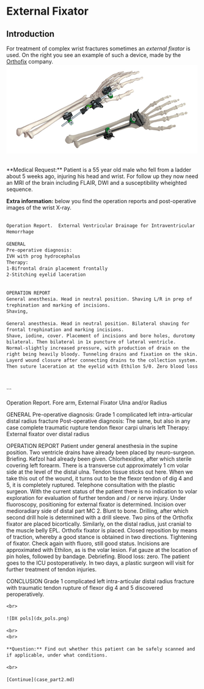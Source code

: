 # External Fixator 


## Introduction

For treatment of complex wrist fractures sometimes an *external fixator* is used.
On the right you see an example of such a device, made by the
 [Orthofix](http://www.orthofix.com) company. ![](fixateur_wrist.png)


<br>
**Medical Request:** Patient is a 55 year old male who fell from a ladder about 5 weeks ago, injuring his head and wrist. 
For follow up they now need an MRI of the brain including FLAIR, DWI and a susceptibility wheighted sequence.

<br>

**Extra information:** below you find the operation reports and post-operative images of the wrist X-ray.
<br>
```

Operation Report.  External Ventricular Drainage for Intraventricular Hemorrhage

GENERAL
Pre-operative diagnosis:
IVH with prog hydrocephalus
Therapy:
1-Bifrontal drain placement frontally
2-Stitching eyelid laceration


OPERATION REPORT
General anesthesia. Head in neutral position. Shaving L/R in prep of trephination and marking of incisions.
Shaving, 

General anesthesia. Head in neutral position. Bilateral shaving for frontal trephination and marking incisions. 
Shave, iodine, cover. Placement of incisions and bore holes, durotomy bilateral. Then bilateral in 1x puncture of lateral ventricle. 
Normal-slightly increased pressure, with production of drain on the right being heavily bloody. Tunneling drains and fixation on the skin.
Layerd wound closure after connecting drains to the collection system. Then suture laceration at the eyelid with Ethilon 5/0. Zero blood loss

```
<br>

<br>
```

Operation Report.  Fore arm, External Fixator Ulna and/or Radius

GENERAL
Pre-operative diagnosis:
Grade 1 complicated left intra-articular distal radius fracture
Post-operative diagnosis:
The same, but also in any case complete traumatic rupture tendon flexor carpi ulnaris left
Therapy:
External fixator over distal radius


OPERATION REPORT
Patient under general anesthesia in the supine position. Two ventricle drains have already been placed by neuro-surgeon. 
Briefing. Kefzol had already been given. Chlorhexidine, after which sterile covering left forearm. There is a transverse cut 
approximately 1 cm volar side at the level of the distal ulna. Tendon tissue sticks out here. When we take this out of 
the wound, it turns out to be the flexor tendon of dig 4 and 5, it is completely ruptured. Telephone consultation 
with the plastic surgeon. With the current status of the patient there is no indication to volar exploration for evaluation
of further tendon and / or nerve injury.
Under fluoroscopy, positioning for external fixator is determined. Incision over medioradiary side of distal part MC 2. Blunt to bone.
Drilling, after which second drill hole is determined with a drill sleeve. Two pins of the Orthofix fixator are placed bicortically.
Similarly, on the distal radius, just cranial to the muscle belly EPL. Orthofix fixator is placed. Closed reposition by means of traction, 
whereby a good stance is obtained in two directions. Tightening of fixator. Check again with fluoro, still good status. 
Incisions are approximated with Ethilon, as is the volar lesion. Fat gauze at the location of pin holes, followed by bandage. Debriefing. 
Blood loss: zero. The patient goes to the ICU postoperatively. In two days, a plastic surgeon will visit for further treatment of tendon injuries.

CONCLUSION
Grade 1 complicated left intra-articular distal radius fracture with traumatic tendon rupture of flexor dig 4 and 5 discovered peroperatively.


```
<br>

![DX pols](dx_pols.png)

<br>
<br>

**Question:** Find out whether this patient can be safely scanned and if applicable, under what conditions.

<br>

[Continue](case_part2.md)

